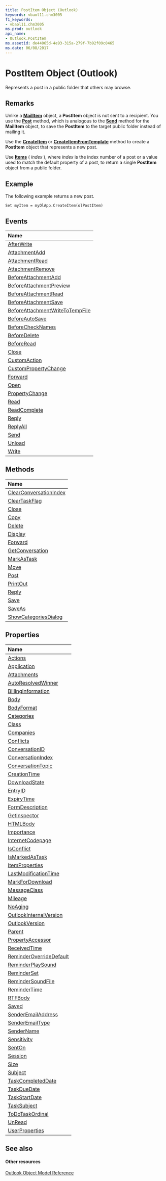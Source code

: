 ```yaml
---
title: PostItem Object (Outlook)
keywords: vbaol11.chm3005
f1_keywords:
- vbaol11.chm3005
ms.prod: outlook
api_name:
- Outlook.PostItem
ms.assetid: de44065d-4e93-315a-279f-7b92f09c0465
ms.date: 06/08/2017
---
```



# PostItem Object (Outlook)

Represents a post in a public folder that others may browse.


## Remarks

Unlike a **[MailItem](mailitem-object-outlook.md)** object, a **PostItem** object is not sent to a recipient. You use the **[Post](postitem-post-method-outlook.md)** method, which is analogous to the **[Send](mailitem-send-method-outlook.md)** method for the **MailItem** object, to save the **PostItem** to the target public folder instead of mailing it.

Use the **[CreateItem](application-createitem-method-outlook.md)** or **[CreateItemFromTemplate](application-createitemfromtemplate-method-outlook.md)** method to create a **PostItem** object that represents a new post.

Use **[Items](items-object-outlook.md)** ( _index_ ), where _index_ is the index number of a post or a value used to match the default property of a post, to return a single **PostItem** object from a public folder.


## Example

The following example returns a new post.


```
Set myItem = myOlApp.CreateItem(olPostItem)
```


## Events



|**Name**|
|:-----|
|[AfterWrite](postitem-afterwrite-event-outlook.md)|
|[AttachmentAdd](postitem-attachmentadd-event-outlook.md)|
|[AttachmentRead](postitem-attachmentread-event-outlook.md)|
|[AttachmentRemove](postitem-attachmentremove-event-outlook.md)|
|[BeforeAttachmentAdd](postitem-beforeattachmentadd-event-outlook.md)|
|[BeforeAttachmentPreview](postitem-beforeattachmentpreview-event-outlook.md)|
|[BeforeAttachmentRead](postitem-beforeattachmentread-event-outlook.md)|
|[BeforeAttachmentSave](postitem-beforeattachmentsave-event-outlook.md)|
|[BeforeAttachmentWriteToTempFile](postitem-beforeattachmentwritetotempfile-event-outlook.md)|
|[BeforeAutoSave](postitem-beforeautosave-event-outlook.md)|
|[BeforeCheckNames](postitem-beforechecknames-event-outlook.md)|
|[BeforeDelete](postitem-beforedelete-event-outlook.md)|
|[BeforeRead](postitem-beforeread-event-outlook.md)|
|[Close](postitem-close-event-outlook.md)|
|[CustomAction](postitem-customaction-event-outlook.md)|
|[CustomPropertyChange](postitem-custompropertychange-event-outlook.md)|
|[Forward](postitem-forward-event-outlook.md)|
|[Open](postitem-open-event-outlook.md)|
|[PropertyChange](postitem-propertychange-event-outlook.md)|
|[Read](postitem-read-event-outlook.md)|
|[ReadComplete](postitem-readcomplete-event-outlook.md)|
|[Reply](postitem-reply-event-outlook.md)|
|[ReplyAll](postitem-replyall-event-outlook.md)|
|[Send](postitem-send-event-outlook.md)|
|[Unload](postitem-unload-event-outlook.md)|
|[Write](postitem-write-event-outlook.md)|

## Methods



|**Name**|
|:-----|
|[ClearConversationIndex](postitem-clearconversationindex-method-outlook.md)|
|[ClearTaskFlag](postitem-cleartaskflag-method-outlook.md)|
|[Close](postitem-close-method-outlook.md)|
|[Copy](postitem-copy-method-outlook.md)|
|[Delete](postitem-delete-method-outlook.md)|
|[Display](postitem-display-method-outlook.md)|
|[Forward](postitem-forward-method-outlook.md)|
|[GetConversation](postitem-getconversation-method-outlook.md)|
|[MarkAsTask](postitem-markastask-method-outlook.md)|
|[Move](postitem-move-method-outlook.md)|
|[Post](postitem-post-method-outlook.md)|
|[PrintOut](postitem-printout-method-outlook.md)|
|[Reply](postitem-reply-method-outlook.md)|
|[Save](postitem-save-method-outlook.md)|
|[SaveAs](postitem-saveas-method-outlook.md)|
|[ShowCategoriesDialog](postitem-showcategoriesdialog-method-outlook.md)|

## Properties



|**Name**|
|:-----|
|[Actions](postitem-actions-property-outlook.md)|
|[Application](postitem-application-property-outlook.md)|
|[Attachments](postitem-attachments-property-outlook.md)|
|[AutoResolvedWinner](postitem-autoresolvedwinner-property-outlook.md)|
|[BillingInformation](postitem-billinginformation-property-outlook.md)|
|[Body](postitem-body-property-outlook.md)|
|[BodyFormat](postitem-bodyformat-property-outlook.md)|
|[Categories](postitem-categories-property-outlook.md)|
|[Class](postitem-class-property-outlook.md)|
|[Companies](postitem-companies-property-outlook.md)|
|[Conflicts](postitem-conflicts-property-outlook.md)|
|[ConversationID](postitem-conversationid-property-outlook.md)|
|[ConversationIndex](postitem-conversationindex-property-outlook.md)|
|[ConversationTopic](postitem-conversationtopic-property-outlook.md)|
|[CreationTime](postitem-creationtime-property-outlook.md)|
|[DownloadState](postitem-downloadstate-property-outlook.md)|
|[EntryID](postitem-entryid-property-outlook.md)|
|[ExpiryTime](postitem-expirytime-property-outlook.md)|
|[FormDescription](postitem-formdescription-property-outlook.md)|
|[GetInspector](postitem-getinspector-property-outlook.md)|
|[HTMLBody](postitem-htmlbody-property-outlook.md)|
|[Importance](postitem-importance-property-outlook.md)|
|[InternetCodepage](postitem-internetcodepage-property-outlook.md)|
|[IsConflict](postitem-isconflict-property-outlook.md)|
|[IsMarkedAsTask](postitem-ismarkedastask-property-outlook.md)|
|[ItemProperties](postitem-itemproperties-property-outlook.md)|
|[LastModificationTime](postitem-lastmodificationtime-property-outlook.md)|
|[MarkForDownload](postitem-markfordownload-property-outlook.md)|
|[MessageClass](postitem-messageclass-property-outlook.md)|
|[Mileage](postitem-mileage-property-outlook.md)|
|[NoAging](postitem-noaging-property-outlook.md)|
|[OutlookInternalVersion](postitem-outlookinternalversion-property-outlook.md)|
|[OutlookVersion](postitem-outlookversion-property-outlook.md)|
|[Parent](postitem-parent-property-outlook.md)|
|[PropertyAccessor](postitem-propertyaccessor-property-outlook.md)|
|[ReceivedTime](postitem-receivedtime-property-outlook.md)|
|[ReminderOverrideDefault](postitem-reminderoverridedefault-property-outlook.md)|
|[ReminderPlaySound](postitem-reminderplaysound-property-outlook.md)|
|[ReminderSet](postitem-reminderset-property-outlook.md)|
|[ReminderSoundFile](postitem-remindersoundfile-property-outlook.md)|
|[ReminderTime](postitem-remindertime-property-outlook.md)|
|[RTFBody](postitem-rtfbody-property-outlook.md)|
|[Saved](postitem-saved-property-outlook.md)|
|[SenderEmailAddress](postitem-senderemailaddress-property-outlook.md)|
|[SenderEmailType](postitem-senderemailtype-property-outlook.md)|
|[SenderName](postitem-sendername-property-outlook.md)|
|[Sensitivity](postitem-sensitivity-property-outlook.md)|
|[SentOn](postitem-senton-property-outlook.md)|
|[Session](postitem-session-property-outlook.md)|
|[Size](postitem-size-property-outlook.md)|
|[Subject](postitem-subject-property-outlook.md)|
|[TaskCompletedDate](postitem-taskcompleteddate-property-outlook.md)|
|[TaskDueDate](postitem-taskduedate-property-outlook.md)|
|[TaskStartDate](postitem-taskstartdate-property-outlook.md)|
|[TaskSubject](postitem-tasksubject-property-outlook.md)|
|[ToDoTaskOrdinal](postitem-todotaskordinal-property-outlook.md)|
|[UnRead](postitem-unread-property-outlook.md)|
|[UserProperties](postitem-userproperties-property-outlook.md)|

## See also


#### Other resources


[Outlook Object Model Reference](http://msdn.microsoft.com/library/73221b13-d8d8-99b8-3394-b95dbbfd5ddc%28Office.15%29.aspx)
